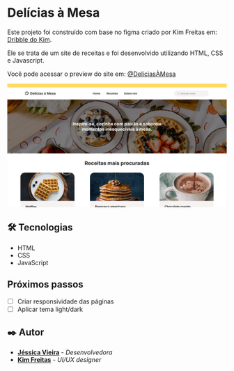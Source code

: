 # Delícias à Mesa
Este projeto foi construído com base no figma criado por Kim Freitas em: [Dribble do Kim](https://dribbble.com/shots/21665555-Site-de-receitas-de-comida-Del-cias-Mesa).

Ele se trata de um site de receitas e foi desenvolvido utilizando HTML, CSS e Javascript.

Você pode acessar o preview do site em: [@DeliciasÀMesa](https://jessicavsampaio.github.io/delicias-a-mesa/)

![homeDeliciasAMesa](src/images/pagina-principal.png)

##
## 🛠️ Tecnologias
* HTML
* CSS
* JavaScript

## Próximos passos
- [ ] Criar responsividade das páginas
- [ ] Aplicar tema light/dark

## ✒️ Autor
* **[Jéssica Vieira](https://github.com/jessicavsampaio)** - *Desenvolvedora*
* **[Kim Freitas](https://github.com/darrow12)** - *UI/UX designer*
